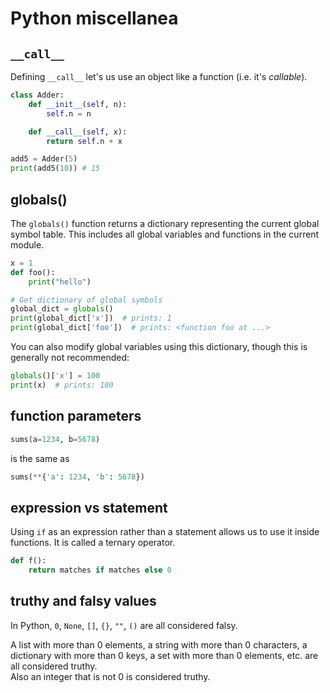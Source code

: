 # Python miscellanea

## `__call__`

Defining `__call__` let's us use an object like a function (i.e. it's *callable*).

```python
class Adder:
    def __init__(self, n):
        self.n = n

    def __call__(self, x):
        return self.n + x

add5 = Adder(5)
print(add5(10)) # 15
```

## globals()

The `globals()` function returns a dictionary representing the current global symbol table. This includes all global variables and functions in the current module.

```python
x = 1
def foo():
    print("hello")

# Get dictionary of global symbols
global_dict = globals()
print(global_dict['x'])  # prints: 1
print(global_dict['foo'])  # prints: <function foo at ...>
```

You can also modify global variables using this dictionary, though this is generally not recommended:

```python
globals()['x'] = 100
print(x)  # prints: 100
```

## function parameters

```python
sums(a=1234, b=5678)
```

is the same as

```python
sums(**{'a': 1234, 'b': 5678})
```

## expression vs statement

Using `if` as an expression rather than a statement allows us to use it inside functions.
It is called a ternary operator.

```python
def f():
    return matches if matches else 0
```

## truthy and falsy values

In Python, `0`, `None`, `[]`, `{}`, `""`, `()` are all considered falsy.

A list with more than 0 elements, a string with more than 0 characters, a dictionary with more than 0 keys, a set with more than 0 elements, etc. are all considered truthy.  
Also an integer that is not 0 is considered truthy.

